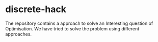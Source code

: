 # discrete-hack
The repository contains a approach to solve an Interesting question of Optimisation. We have tried to solve the problem using different approaches.    
